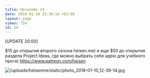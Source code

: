 ```yaml
---
title: Heisenme 14
date: 2018-01-10 15:39:14 +03:00
layout: page
views: 724
id: 14
---
```


[UPDATE 20:00]

$15 до открытия второго сезона heisen.me) и еще $50 до открытия раздела Project Ideas, где можно выбрать себе идею для учебного прога)
https://www.patreon.com/heisen



![/uploads/heisenme/static/photo_2018-01-10_12-39-14.jpg](/uploads/heisenme/static/photo_2018-01-10_12-39-14.jpg)
